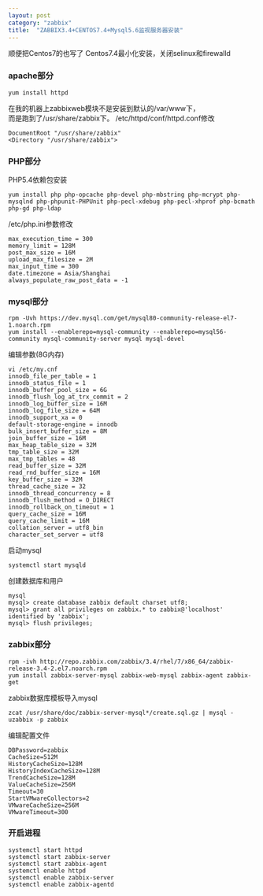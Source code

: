 ```yaml
---
layout: post
category: "zabbix"
title:  "ZABBIX3.4+CENTOS7.4+Mysql5.6监视服务器安装"
---
```


顺便把Centos7的也写了
Centos7.4最小化安装，关闭selinux和firewalld

### apache部分
```
yum install httpd
```
在我的机器上zabbixweb模块不是安装到默认的/var/www下，  
而是跑到了/usr/share/zabbix下。
/etc/httpd/conf/httpd.conf修改
```
DocumentRoot "/usr/share/zabbix"
<Directory "/usr/share/zabbix">
```

<!-- more -->

### PHP部分
PHP5.4依赖包安装
```
yum install php php-opcache php-devel php-mbstring php-mcrypt php-mysqlnd php-phpunit-PHPUnit php-pecl-xdebug php-pecl-xhprof php-bcmath php-gd php-ldap
```
/etc/php.ini参数修改 
```
max_execution_time = 300
memory_limit = 128M
post_max_size = 16M
upload_max_filesize = 2M
max_input_time = 300
date.timezone = Asia/Shanghai
always_populate_raw_post_data = -1
```

### mysql部分
```
rpm -Uvh https://dev.mysql.com/get/mysql80-community-release-el7-1.noarch.rpm
yum install --enablerepo=mysql-community --enablerepo=mysql56-community mysql-community-server mysql mysql-devel
```
编辑参数(8G内存)
```
vi /etc/my.cnf
innodb_file_per_table = 1
innodb_status_file = 1
innodb_buffer_pool_size = 6G
innodb_flush_log_at_trx_commit = 2
innodb_log_buffer_size = 16M
innodb_log_file_size = 64M
innodb_support_xa = 0
default-storage-engine = innodb
bulk_insert_buffer_size = 8M
join_buffer_size = 16M
max_heap_table_size = 32M
tmp_table_size = 32M
max_tmp_tables = 48
read_buffer_size = 32M
read_rnd_buffer_size = 16M
key_buffer_size = 32M
thread_cache_size = 32
innodb_thread_concurrency = 8
innodb_flush_method = O_DIRECT
innodb_rollback_on_timeout = 1
query_cache_size = 16M
query_cache_limit = 16M
collation_server = utf8_bin
character_set_server = utf8
```
启动mysql
```
systemctl start mysqld
```
创建数据库和用户
```
mysql
mysql> create database zabbix default charset utf8;
mysql> grant all privileges on zabbix.* to zabbix@'localhost' identified by 'zabbix';
mysql> flush privileges;
```

### zabbix部分
```
rpm -ivh http://repo.zabbix.com/zabbix/3.4/rhel/7/x86_64/zabbix-release-3.4-2.el7.noarch.rpm
yum install zabbix-server-mysql zabbix-web-mysql zabbix-agent zabbix-get
```
zabbix数据库模板导入mysql
```
zcat /usr/share/doc/zabbix-server-mysql*/create.sql.gz | mysql -uzabbix -p zabbix
```
编辑配置文件
```
DBPassword=zabbix
CacheSize=512M
HistoryCacheSize=128M
HistoryIndexCacheSize=128M
TrendCacheSize=128M
ValueCacheSize=256M
Timeout=30
StartVMwareCollectors=2
VMwareCacheSize=256M
VMwareTimeout=300
```
### 开启进程
```
systemctl start httpd
systemctl start zabbix-server
systemctl start zabbix-agent 
systemctl enable httpd
systemctl enable zabbix-server
systemctl enable zabbix-agentd 
```